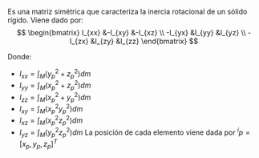 Es una matriz simétrica que caracteriza la inercia rotacional de un sólido rígido. Viene dado por: 
$$
\begin{bmatrix}
I_{xx} &-I_{xy} &-I_{xz} \\
-I_{yx} &I_{yy} &I_{yz} \\
-I_{zx} &I_{zy} &I_{zz}
\end{bmatrix}
$$

Donde:
- $I_{xx}=\int_{M}(y_p^2+z_p^2)dm$
- $I_{yy}=\int_{M}(x_p^2+z_p^2)dm$
- $I_{zz}=\int_{M}(x_p^2+y_p^2)dm$
- $I_{xy}=\int_{M}(x_p^2y_p^2)dm$
- $I_{xz}=\int_{M}(x_p^2z_p^2)dm$
- $I_{yz}=\int_{M}(y_p^2z_p^2)dm$
La posición de cada elemento viene dada por $^ip=[x_p,y_p,z_p]^T$ 